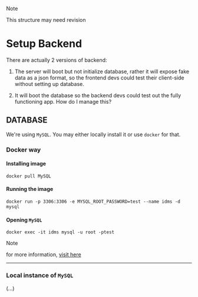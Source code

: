 > [!NOTE]
> This structure may need revision

# Setup Backend

There are actually 2 versions of backend:

1. The server will boot but not initialize database, rather it will expose fake data as a json format, so the frontend devs could test their client-side without setting up database.

2. It will boot the database so the backend devs could test out the fully functioning app. How do I manage this?

## DATABASE

We're using `MySQL`. You may either locally install it or use `docker` for that.

### Docker way

#### Installing image

```
docker pull MySQL
```

#### Running the image

```
docker run -p 3306:3306 -e MYSQL_ROOT_PASSWORD=test --name idms -d mysql
```

#### Opening `MySQL`

```
docker exec -it idms mysql -u root -ptest
```

> [!NOTE]
> for more information, [visit here](https://github.com/kinxyo/Docker-cheats)

--- 

### Local instance of `MySQL`

(...)
